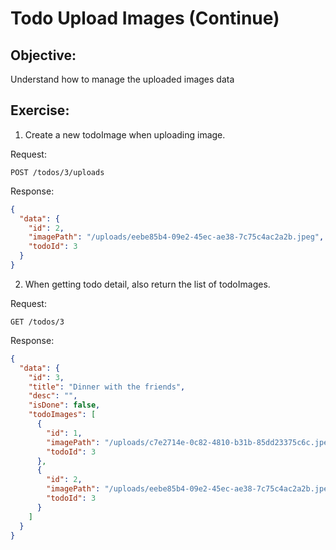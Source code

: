 # Todo Upload Images (Continue)

## Objective:

Understand how to manage the uploaded images data

## Exercise:

1. Create a new todoImage when uploading image.

Request:

```
POST /todos/3/uploads
```

Response:

```json
{
  "data": {
    "id": 2,
    "imagePath": "/uploads/eebe85b4-09e2-45ec-ae38-7c75c4ac2a2b.jpeg",
    "todoId": 3
  }
}
```

2. When getting todo detail, also return the list of todoImages.

Request:

```
GET /todos/3
```

Response:

```json
{
  "data": {
    "id": 3,
    "title": "Dinner with the friends",
    "desc": "",
    "isDone": false,
    "todoImages": [
      {
        "id": 1,
        "imagePath": "/uploads/c7e2714e-0c82-4810-b31b-85dd23375c6c.jpeg",
        "todoId": 3
      },
      {
        "id": 2,
        "imagePath": "/uploads/eebe85b4-09e2-45ec-ae38-7c75c4ac2a2b.jpeg",
        "todoId": 3
      }
    ]
  }
}
```
